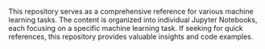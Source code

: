 This repository serves as a comprehensive reference for various machine learning tasks. The content is organized into individual Jupyter Notebooks, each focusing on a specific machine learning task. If seeking for quick references, this repository provides valuable insights and code examples.
